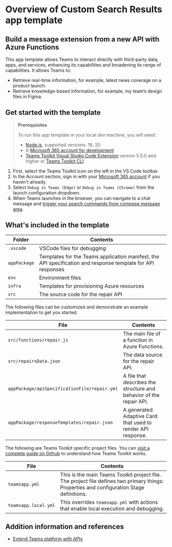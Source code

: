 # Overview of Custom Search Results app template

## Build a message extension from a new API with Azure Functions

This app template allows Teams to interact directly with third-party data, apps, and services, enhancing its capabilities and broadening its range of capabilities. It allows Teams to:

- Retrieve real-time information, for example, latest news coverage on a product launch.
- Retrieve knowledge-based information, for example, my team’s design files in Figma.

## Get started with the template

> **Prerequisites**
>
> To run this app template in your local dev machine, you will need:
>
> - [Node.js](https://nodejs.org/), supported versions: 18, 20
> - A [Microsoft 365 account for development](https://docs.microsoft.com/microsoftteams/platform/toolkit/accounts)
> - [Teams Toolkit Visual Studio Code Extension](https://aka.ms/teams-toolkit) version 5.0.0 and higher or [Teams Toolkit CLI](https://aka.ms/teamsfx-toolkit-cli)

1. First, select the Teams Toolkit icon on the left in the VS Code toolbar.
2. In the Account section, sign in with your [Microsoft 365 account](https://docs.microsoft.com/microsoftteams/platform/toolkit/accounts) if you haven't already.
3. Select `Debug in Teams (Edge)` or `Debug in Teams (Chrome)` from the launch configuration dropdown.
4. When Teams launches in the browser, you can navigate to a chat message and [trigger your search commands from compose message area](https://learn.microsoft.com/microsoftteams/platform/messaging-extensions/what-are-messaging-extensions?tabs=dotnet#search-commands).

## What's included in the template

| Folder       | Contents                                                                                                    |
| ------------ | ----------------------------------------------------------------------------------------------------------- |
| `.vscode`    | VSCode files for debugging                                                                                  |
| `appPackage` | Templates for the Teams application manifest, the API specification and response template for API responses |
| `env`        | Environment files                                                                                           |
| `infra`      | Templates for provisioning Azure resources                                                                  |
| `src`        | The source code for the repair API                                                                          |

The following files can be customized and demonstrate an example implementation to get you started.

| File                                         | Contents                                                            |
| -------------------------------------------- | ------------------------------------------------------------------- |
| `src/functions/repair.js`                    | The main file of a function in Azure Functions.                     |
| `src/repairsData.json`                       | The data source for the repair API.                                 |
| `appPackage/apiSpecificationFile/repair.yml` | A file that describes the structure and behavior of the repair API. |
| `appPackage/responseTemplates/repair.json`   | A generated Adaptive Card that used to render API response.         |

The following are Teams Toolkit specific project files. You can [visit a complete guide on Github](https://github.com/OfficeDev/TeamsFx/wiki/Teams-Toolkit-Visual-Studio-Code-v5-Guide#overview) to understand how Teams Toolkit works.

| File                 | Contents                                                                                                                                  |
| -------------------- | ----------------------------------------------------------------------------------------------------------------------------------------- |
| `teamsapp.yml`       | This is the main Teams Toolkit project file. The project file defines two primary things: Properties and configuration Stage definitions. |
| `teamsapp.local.yml` | This overrides `teamsapp.yml` with actions that enable local execution and debugging.                                                     |

## Addition information and references

- [Extend Teams platform with APIs](https://aka.ms/teamsfx-api-plugin)
